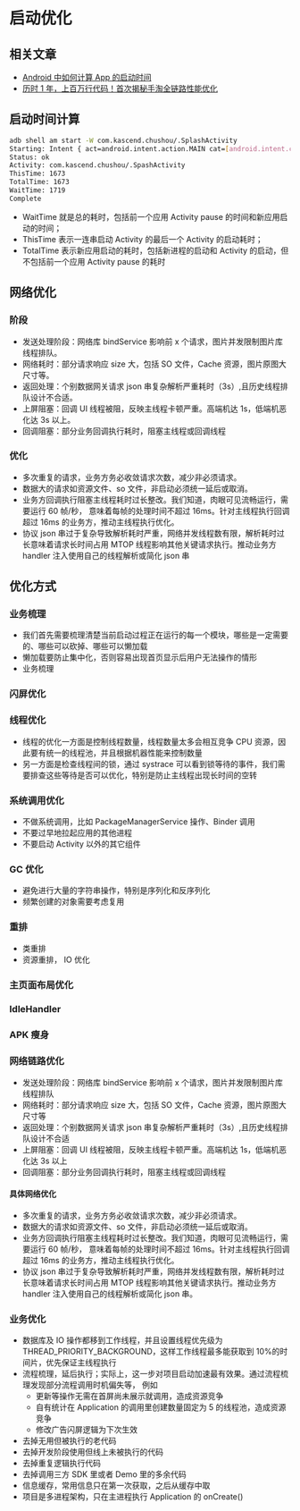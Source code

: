 # 启动优化

## 相关文章

-   [Android 中如何计算 App 的启动时间](https://androidperformance.com/2015/12/31/How-to-calculation-android-app-lunch-time/)
-   [历时 1 年，上百万行代码！首次揭秘手淘全链路性能优化](https://mp.weixin.qq.com/s?__biz=MzAxNDEwNjk5OQ==&mid=2650403370&idx=1&sn=b4297b138eb7f73c95a6279c3458f025&chksm=83953a32b4e2b3247fc18cbee08a2682d8b09720a1c5fef0c36257ae92b1e201cb1ad3125455&mpshare=1&scene=1&srcid=#rd)

## 启动时间计算

```bash
adb shell am start -W com.kascend.chushou/.SplashActivity
Starting: Intent { act=android.intent.action.MAIN cat=[android.intent.category.LAUNCHER] cmp=com.kascend.chushou/.SplashActivity }
Status: ok
Activity: com.kascend.chushou/.SpashActivity
ThisTime: 1673
TotalTime: 1673
WaitTime: 1719
Complete
```

-   WaitTime 就是总的耗时，包括前一个应用 Activity pause 的时间和新应用启动的时间；
-   ThisTime 表示一连串启动 Activity 的最后一个 Activity 的启动耗时；
-   TotalTime 表示新应用启动的耗时，包括新进程的启动和 Activity 的启动，但不包括前一个应用 Activity pause 的耗时

## 网络优化

### 阶段

-   发送处理阶段：网络库 bindService 影响前 x 个请求，图片并发限制图片库线程排队。
-   网络耗时：部分请求响应 size 大，包括 SO 文件，Cache 资源，图片原图大尺寸等。
-   返回处理：个别数据网关请求 json 串复杂解析严重耗时（3s）,且历史线程排队设计不合适。
-   上屏阻塞：回调 UI 线程被阻，反映主线程卡顿严重。高端机达 1s，低端机恶化达 3s 以上。
-   回调阻塞：部分业务回调执行耗时，阻塞主线程或回调线程

### 优化

-   多次重复的请求，业务方务必收敛请求次数，减少非必须请求。
-   数据大的请求如资源文件、so 文件，非启动必须统一延后或取消。
-   业务方回调执行阻塞主线程耗时过长整改。我们知道，肉眼可见流畅运行，需要运行 60 帧/秒， 意味着每帧的处理时间不超过 16ms。针对主线程执行回调超过 16ms 的业务方，推动主线程执行优化。
-   协议 json 串过于复杂导致解析耗时严重，网络并发线程数有限，解析耗时过长意味着请求长时间占用 MTOP 线程影响其他关键请求执行。推动业务方 handler 注入使用自己的线程解析或简化 json 串

## 优化方式

### 业务梳理

-   我们首先需要梳理清楚当前启动过程正在运行的每一个模块，哪些是一定需要的、哪些可以砍掉、哪些可以懒加载
-   懒加载要防止集中化，否则容易出现首页显示后用户无法操作的情形
-   业务梳理

### 闪屏优化

### 线程优化

-   线程的优化一方面是控制线程数量，线程数量太多会相互竞争 CPU 资源，因此要有统一的线程池，并且根据机器性能来控制数量
-   另一方面是检查线程间的锁，通过 systrace 可以看到锁等待的事件，我们需要排查这些等待是否可以优化，特别是防止主线程出现长时间的空转

### 系统调用优化

-   不做系统调用，比如 PackageManagerService 操作、Binder 调用
-   不要过早地拉起应用的其他进程
-   不要启动 Activity 以外的其它组件

### GC 优化

-   避免进行大量的字符串操作，特别是序列化和反序列化
-   频繁创建的对象需要考虑复用

### 重排

-   类重排
-   资源重排， IO 优化

### 主页面布局优化

### IdleHandler

### APK 瘦身

### 网络链路优化

-   发送处理阶段：网络库 bindService 影响前 x 个请求，图片并发限制图片库线程排队
-   网络耗时：部分请求响应 size 大，包括 SO 文件，Cache 资源，图片原图大尺寸等
-   返回处理：个别数据网关请求 json 串复杂解析严重耗时（3s）,且历史线程排队设计不合适
-   上屏阻塞：回调 UI 线程被阻，反映主线程卡顿严重。高端机达 1s，低端机恶化达 3s 以上
-   回调阻塞：部分业务回调执行耗时，阻塞主线程或回调线程

#### 具体网络优化

-   多次重复的请求，业务方务必收敛请求次数，减少非必须请求。
-   数据大的请求如资源文件、so 文件，非启动必须统一延后或取消。
-   业务方回调执行阻塞主线程耗时过长整改。我们知道，肉眼可见流畅运行，需要运行 60 帧/秒， 意味着每帧的处理时间不超过 16ms。针对主线程执行回调超过 16ms 的业务方，推动主线程执行优化。
-   协议 json 串过于复杂导致解析耗时严重，网络并发线程数有限，解析耗时过长意味着请求长时间占用 MTOP 线程影响其他关键请求执行。推动业务方 handler 注入使用自己的线程解析或简化 json 串。

### 业务优化

-   数据库及 IO 操作都移到工作线程，并且设置线程优先级为 THREAD_PRIORITY_BACKGROUND，这样工作线程最多能获取到 10%的时间片，优先保证主线程执行
-   流程梳理，延后执行；实际上，这一步对项目启动加速最有效果。通过流程梳理发现部分流程调用时机偏失等， 例如
    -   更新等操作无需在首屏尚未展示就调用，造成资源竞争
    -   自有统计在 Application 的调用里创建数量固定为 5 的线程池，造成资源竞争
    -   修改广告闪屏逻辑为下次生效
-   去掉无用但被执行的老代码
-   去掉开发阶段使用但线上未被执行的代码
-   去掉重复逻辑执行代码
-   去掉调用三方 SDK 里或者 Demo 里的多余代码
-   信息缓存，常用信息只在第一次获取，之后从缓存中取
-   项目是多进程架构，只在主进程执行 Application 的 onCreate()
